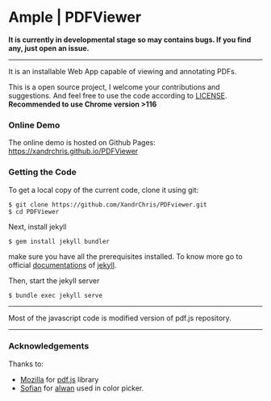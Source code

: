 # Ample | PDFViewer
<b>It is currently in developmental stage so may contains bugs. If you find any, just open an issue.</b>

---
It is an installable Web App capable of viewing and annotating PDFs.

This is a open source project, I welcome your contributions and suggestions. And feel free to use the code according to [LICENSE](https://github.com/XandrChris/PDFViewer/blob/main/LICENSE).
<b>Recommended to use Chrome version >116</b>

### Online Demo
The online demo is hosted on Github Pages:
https://xandrchris.github.io/PDFViewer

### Getting the Code
To get a local copy of the current code, clone it using git:

    $ git clone https://github.com/XandrChris/PDFviewer.git
    $ cd PDFViewer

Next, install jekyll

    $ gem install jekyll bundler

make sure you have all the prerequisites installed. To know more go to official [documentations](https://jekyllrb.com/docs/) of [jekyll](https://jekyllrb.com).

Then, start the jekyll server

    $ bundle exec jekyll serve


---
Most of the javascript code is modified version of pdf.js repository.

---

### Acknowledgements
Thanks to:
- [Mozilla](https://github.com/mozilla) for [pdf.js](https://github.com/mozilla/pdf.js) library
- [Sofian](https://github.com/SofianChouaib) for [alwan](https://github.com/SofianChouaib/alwan) used in color picker.

